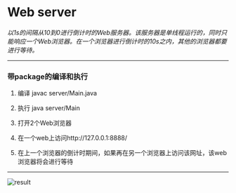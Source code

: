 # Web server
*以1s的间隔从10到0进行倒计时的Web服务器。该服务器是单线程运行的，同时只能响应一个Web浏览器。在一个浏览器进行倒计时的10s之内，其他的浏览器都要进行等待。*

---
### __带package的编译和执行__

1. 编译 javac server/Main.java

2. 执行 java server/Main

3. 打开2个Web浏览器

4. 在一个web上访问http://127.0.0.1:8888/

5. 在上一个浏览器的倒计时期间，如果再在另一个浏览器上访问该网址，该web浏览器将会进行等待

---
![result](https://github.com/qiaw99/Self-Lerning/blob/master/Java/MultipleThreads_and_Sockets/MiniServer/server.png)
